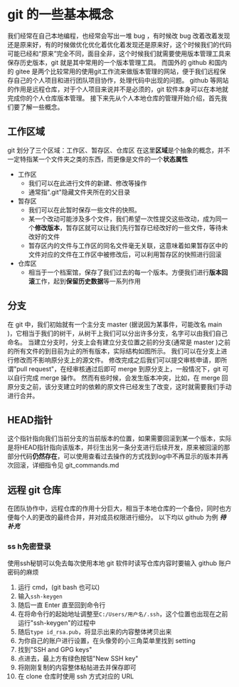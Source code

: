 # git 的一些基本概念
我们经常在自己本地编程，也经常会写出一堆 bug ，有时候改 bug 改着改着发现还是原来好，有的时候做优化优化着优化着发现还是原来好，这个时候我们的代码可能已经和“原来”完全不同，面目全非，这个时候我们就需要使用版本管理工具来保存历史版本，git 就是其中常用的一个版本管理工具。
而国外的 github 和国内的 gitee 是两个比较常用的使用git工作流来做版本管理的网站，便于我们远程保存自己的个人项目和进行团队项目协作，处理代码中出现的问题。
github 等网站的作用是远程仓库，对于个人项目来说并不是必须的，git 软件本身可以在本地就完成你的个人仓库版本管理。
接下来先从个人本地仓库的管理开始介绍，首先我们要了解一些概念。

## 工作区域
git 划分了三个区域：工作区、暂存区、仓库区
在这里**区域**是个抽象的概念，并不一定特指某一个文件夹之类的东西，而更像是文件的一个**状态属性**
+ 工作区
    - 我们可以在此进行文件的新建、修改等操作
    - 通常指".git"隐藏文件夹所在的父目录
+ 暂存区
    - 我们可以在此暂时保存一些文件的快照。
    - 某一个改动可能涉及多个文件，我们希望一次性提交这些改动，成为同一个**修改版本**，暂存区就可以让我们先行暂存已经改好的一些文件，等待未改好的文件
    - 暂存区内的文件与工作区的同名文件毫无关联，这意味着如果暂存区中的文件对应的文件在工作区中被修改后，可以利用暂存区的快照进行回滚
+ 仓库区
    - 相当于一个档案馆，保存了我们过去的每一个版本。方便我们进行**版本回滚**工作，起到**保留历史数据**等一系列作用

## 分支
在 git 中，我们初始就有一个主分支 master (据说因为某事件，可能改名 main )，它相当于我们的树干，从树干上我们可以分出许多分支，名字可以由我们自己命名。
当建立分支时，分支上会有建立分支位置之前的分支(通常是 master )之前的所有文件的到目前为止的所有版本，实际结构如图所示。
我们可以在分支上进行修改而不影响原分支上的源文件。
修改完成之后我们可以提交审核申请，即所谓"pull request"，在经审核通过后即可 merge 到原分支上，一般情况下，git 可以自行完成 merge 操作。
然而有些时候，会发生版本冲突，比如，在 merge 回原分支之前，该分支建立时的依赖的原文件已经发生了改变，这时就需要我们手动进行合并。

## HEAD指针
这个指针指向我们当前分支的当前版本的位置，如果需要回滚到某一个版本，实际是将HEAD指针指向该版本，并衍生出另一条分支进行后续开发，原来被回滚的那部分代码**仍然存在**，可以使用查看过去操作的方式找到log中不再显示的版本并再次回滚，详细指令见 git_commands.md

## 远程 git 仓库
在团队协作中，远程仓库的作用十分巨大，相当于本地仓库的一个备份，同时也方便每个人的更改的最终合并，并对成员权限进行细分。
以下均以 github 为例
***待补充***

### ss h免密登录
使用ssh秘钥可以免去每次使用本地 git 软件时读写仓库内容时要输入 github 账户密码的麻烦
1. 运行 cmd，(git bash 也可以)
2. 输入```ssh-keygen```
3. 随后一直 Enter 直至回到命令行
4. 在将命令行的起始地址调整至```C:/Users/用户名/.ssh```，这个位置也出现在之前运行"ssh-keygen"的过程中
5. 随后```type id_rsa.pub```，将显示出来的内容整体拷贝出来
6. 为你自己的账户进行设置，在头像旁的小三角菜单里找到 setting
7. 找到"SSH and GPG keys"
8. 点进去，最上方有绿色按钮"New SSH key"
9. 将刚刚复制的内容整体粘帖进去并保存即可
10. 在 clone 仓库时使用 ssh 方式对应的 URL
